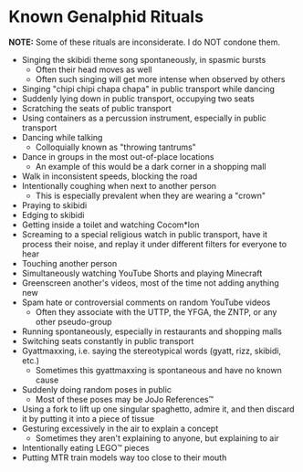 # Known Genalphid Rituals

**NOTE:** Some of these rituals are inconsiderate. I do NOT condone them.

* Singing the skibidi theme song spontaneously, in spasmic bursts
  * Often their head moves as well
  * Often such singing will get more intense when observed by others
* Singing "chipi chipi chapa chapa" in public transport while dancing
* Suddenly lying down in public transport, occupying two seats
* Scratching the seats of public transport
* Using containers as a percussion instrument, especially in public transport
* Dancing while talking
  * Colloquially known as "throwing tantrums"
* Dance in groups in the most out-of-place locations
  * An example of this would be a dark corner in a shopping mall
* Walk in inconsistent speeds, blocking the road
* Intentionally coughing when next to another person
  * This is especially prevalent when they are wearing a "crown"
* Praying to skibidi
* Edging to skibidi
* Getting inside a toilet and watching Cocom\*lon
* Screaming to a special religious watch in public transport, have it process their noise, and replay it under different filters for everyone to hear
* Touching another person
* Simultaneously watching YouTube Shorts and playing Minecraft
* Greenscreen another's videos, most of the time not adding anything new
* Spam hate or controversial comments on random YouTube videos
  * Often they associate with the UTTP, the YFGA, the ZNTP, or any other pseudo-group
* Running spontaneously, especially in restaurants and shopping malls
* Switching seats constantly in public transport
* Gyattmaxxing, i.e. saying the stereotypical words (gyatt, rizz, skibidi, etc.)
  * Sometimes this gyattmaxxing is spontaneous and have no known cause
* Suddenly doing random poses in public
  * Most of these poses may be JoJo References™
* Using a fork to lift up one singular spaghetto, admire it, and then discard it by putting it into a piece of tissue
* Gesturing excessively in the air to explain a concept
  * Sometimes they aren't explaining to anyone, but explaining to air
* Intentionally eating LEGO™ pieces
* Putting MTR train models way too close to their mouth
